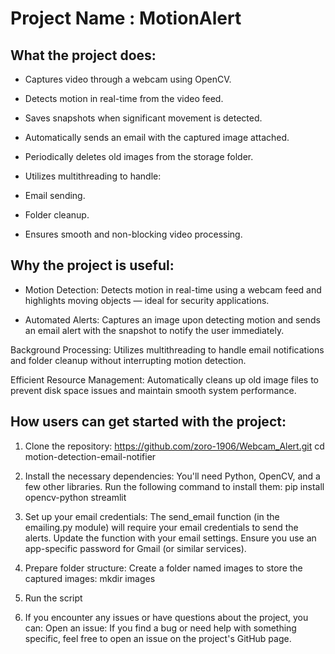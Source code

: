 # Project Name : MotionAlert

## What the project does:
- Captures video through a webcam using OpenCV.

- Detects motion in real-time from the video feed.

- Saves snapshots when significant movement is detected.

- Automatically sends an email with the captured image attached.

- Periodically deletes old images from the storage folder.

- Utilizes multithreading to handle:

- Email sending.

- Folder cleanup.

- Ensures smooth and non-blocking video processing.

## Why the project is useful:
- Motion Detection: Detects motion in real-time using a webcam feed and highlights moving objects — ideal for security applications.

- Automated Alerts: Captures an image upon detecting motion and sends an email alert with the snapshot to notify the user immediately.

Background Processing: Utilizes multithreading to handle email notifications and folder cleanup without interrupting motion detection.

Efficient Resource Management: Automatically cleans up old image files to prevent disk space issues and maintain smooth system performance.

## How users can get started with the project:
1. Clone the repository:
https://github.com/zoro-1906/Webcam_Alert.git
cd motion-detection-email-notifier

3. Install the necessary dependencies:
You'll need Python, OpenCV, and a few other libraries. Run the following command to install them:
pip install opencv-python streamlit

3. Set up your email credentials:
The send_email function (in the emailing.py module) will require your email credentials to send the alerts. Update the function with your email settings. Ensure you use an app-specific password for Gmail (or similar services).

4. Prepare folder structure:
Create a folder named images to store the captured images:
mkdir images

5. Run the script

6. If you encounter any issues or have questions about the project, you can:
Open an issue: If you find a bug or need help with something specific, feel free to open an issue on the project's GitHub page.
